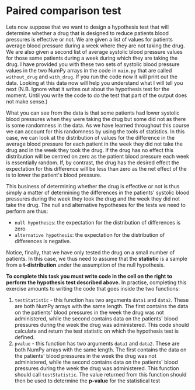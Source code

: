 # Paired comparison test

Lets now suppose that we want to design a hypothesis test that will determine whether a drug that is designed to reduce patients blood pressures is effective or not.  We are given a list of values for patients average blood pressure during a week where they are not taking the drug.  We are also given a second list of average systolic blood pressure values for those same patients during a week during which they are taking the drug.  I have provided you with these two sets of systolic blood pressure values in the two NumPy arrays in the code in `main.py` that are called `without_drug` and `with_drug`.  If you run the code now it will print out the data.  Looking at this data now will help you understand what I will tell you next (N.B. Ignore what it writes out about the hypothesis test for the moment.  Until you write the code to do the test that part of the output does not make sense.)  

What you can see from the data is that some patients had lower systolic blood pressures when they were taking the drug but some did not as there is some randomness in the data.  As we have learned throughout this course we can account for this randomness by using the tools of statistics.  In this case, we can look at the distribution of values for the difference in the average blood pressure for each patient in the week they did not take the drug and in the week they took the drug.  If the drug has no effect this distribution will be centred on zero as the patient blood pressure each week is essentially random.  If, by contrast, the drug has the desired effect the expectation for this difference will be less than zero as the net effect of the is to lower the patient's blood pressure.

This business of determining whether the drug is effective or not is thus simply a matter of determining the differences in the patients' systolic blood pressures during the week they took the drug and the week they did not take the drug.  The null and alternative hypotheses for the tests we need to perform are thus:

* `null hypothesis`: the expectation for the distribution of differences is zero
* `alternative hypothesis`: the expectation for the distribution of differences is negative.  

Notice, finally, that we have only tested the drug on a small number of patients.  In this case, we thus need to assume that the __statistic__ is a sample from a __t-distribution__ under the assumption of the null hypothesis.
  
__To complete this task you must write code in the cell on the right to perform the hypothesis test described above.__  In practise, completing this exercise amounts to writing the code that goes inside the two functions:

1. `testStatistic` - this function has two arguments `data1` and `data2`.  These are both NumPy arrays with the same length.  The first contains the data on the patients' blood pressures in the week the drug was not administered, while the second contains data on the patients' blood pressures during the week the drug was administered.  This code should calculate and return the test statistic on which the hypothesis test is defined.
2. `pvalue` - this function has two arguments `data1` and `data2`.  These are both NumPy arrays with the same length.  The first contains the data on the patients' blood pressures in the week the drug was not administered, while the second contains data on the patients' blood pressures during the week the drug was administered. This function should call `testStatistic`.  The value returned from this function should then be used to determine the __p-value__ for the statistical test 

